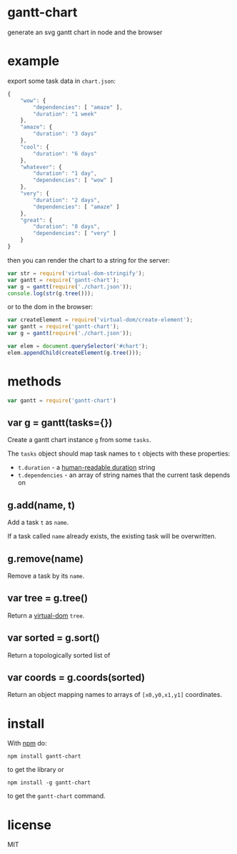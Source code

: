 # gantt-chart

generate an svg gantt chart in node and the browser

# example

export some task data in `chart.json`:

``` js
{
    "wow": {
        "dependencies": [ "amaze" ],
        "duration": "1 week"
    },
    "amaze": {
        "duration": "3 days"
    },
    "cool": {
        "duration": "6 days"
    },
    "whatever": {
        "duration": "1 day",
        "dependencies": [ "wow" ]
    },
    "very": {
        "duration": "2 days",
        "dependencies": [ "amaze" ]
    },
    "great": {
        "duration": "8 days",
        "dependencies": [ "very" ]
    }
}
```

then you can render the chart to a string for the server:

``` js
var str = require('virtual-dom-stringify');
var gantt = require('gantt-chart');
var g = gantt(require('./chart.json'));
console.log(str(g.tree()));
```

or to the dom in the browser:

``` js
var createElement = require('virtual-dom/create-element');
var gantt = require('gantt-chart');
var g = gantt(require('./chart.json'));

var elem = document.querySelector('#chart');
elem.appendChild(createElement(g.tree()));
```

# methods

``` js
var gantt = require('gantt-chart')
```

## var g = gantt(tasks={})

Create a gantt chart instance `g` from some `tasks`.

The `tasks` object should map task names to `t` objects with these properties:

* `t.duration` - a
[human-readable duration](https://npmjs.org/package/parseparse-duration) string
* `t.dependencies` - an array of string names that the current task depends on

## g.add(name, t)

Add a task `t` as `name`.

If a task called `name` already exists, the existing task will be overwritten.

## g.remove(name)

Remove a task by its `name`.

## var tree = g.tree()

Return a [virtual-dom](https://npmjs.org/package/virtual-dom) `tree`.

## var sorted = g.sort()

Return a topologically sorted list of 

## var coords = g.coords(sorted)

Return an object mapping names to arrays of `[x0,y0,x1,y1]` coordinates.

# install

With [npm](https://npmjs.org) do:

```
npm install gantt-chart
```

to get the library or

```
npm install -g gantt-chart
```

to get the `gantt-chart` command.

# license

MIT
